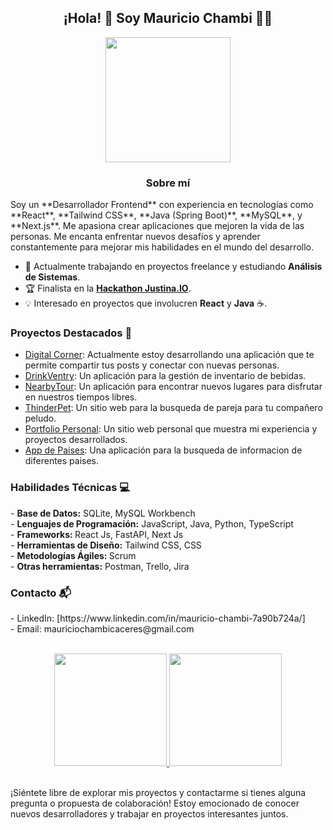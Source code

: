 <div align="center">
  <h2>¡Hola! 👋 Soy Mauricio Chambi 👨‍💻</h2> 
  <img src="https://mauricio-chambi.netlify.app/LogoPage.png" width="200px" height="200px"/>
  <h3>Sobre mí</h3>
</div>
Soy un **Desarrollador Frontend** con experiencia en tecnologías como **React**, **Tailwind CSS**, **Java (Spring Boot)**, **MySQL**, y **Next.js**. Me apasiona crear aplicaciones que mejoren la vida de las personas. Me encanta enfrentar nuevos desafíos y aprender constantemente para mejorar mis habilidades en el mundo del desarrollo.

- 💼 Actualmente trabajando en proyectos freelance y estudiando **Análisis de Sistemas**.
- 🏆 Finalista en la <a target="_blank" href="https://drive.google.com/file/d/1dsnGmJF38at_e3ZymZZvB7vwHD_6UYz7/view">**Hackathon Justina.IO**</a>.
- 💡 Interesado en proyectos que involucren **React** y **Java** ☕.
  
<h3>Proyectos Destacados 🚀</h3> 

- <a targer="_blank" href="https://digital-corner.netlify.app/">Digital Corner</a>: Actualmente estoy desarrollando una aplicación que te permite compartir tus posts y conectar con nuevas personas.<br>
- <a target="_blank" href="https://drinkventry.netlify.app/">DrinkVentry</a>: Un aplicación para la gestión de inventario de bebidas.<br>
- <a target="_blank" href="https://nearbytour.vercel.app/home">NearbyTour</a>: Un aplicación para encontrar nuevos lugares para disfrutar en nuestros tiempos libres.<br>
- <a target="_blank" href="https://thinderpet.vercel.app/">ThinderPet</a>: Un sitio web para la busqueda de pareja para tu compañero peludo.<br>
- <a target="_blank" href="https://mauricio-chambi.netlify.app">Portfolio Personal</a>: Un sitio web personal que muestra mi experiencia y proyectos desarrollados.<br>
- <a target="_blank" href="https://countries-api-rest-react.netlify.app">App de Paises</a>: Una aplicación para la busqueda de informacion de diferentes paises.<br>

<h3>Habilidades Técnicas 💻</h3>
- <b>Base de Datos:</b> SQLite, MySQL Workbench<br>
- <b>Lenguajes de Programación:</b> JavaScript, Java, Python, TypeScript<br>
- <b>Frameworks: </b> React Js, FastAPI, Next Js<br>
- <b>Herramientas de Diseño:</b> Tailwind CSS, CSS <br>
- <b>Metodologías Ágiles: </b> Scrum<br>
- <b>Otras herramientas:</b> Postman, Trello, Jira<br>


<h3>Contacto 📬</h3>
- LinkedIn: [https://www.linkedin.com/in/mauricio-chambi-7a90b724a/]<br>
- Email: mauriciochambicaceres@gmail.com<br>

<br>

<p align="center">
  <a href="https://github.com/De1t4">
    <img height="180em" src="https://github-readme-stats-eight-theta.vercel.app/api?username=De1t4&show_icons=true&theme=radical&include_all_commits=true&count_private=true">
    <img height="180em" src="https://github-readme-stats-eight-theta.vercel.app/api/top-langs/?username=De1t4&layout=compact&langs_count=8&theme=radical">
  </a>
</p>

<br>
¡Siéntete libre de explorar mis proyectos y contactarme si tienes alguna pregunta o propuesta de colaboración! Estoy emocionado de conocer nuevos desarrolladores y trabajar en proyectos interesantes juntos.
